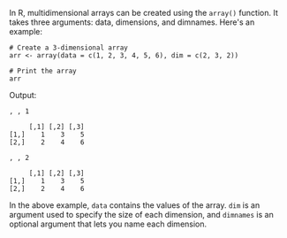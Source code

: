 In R, multidimensional arrays can be created using the `array()` function. It takes three arguments: data, dimensions, and dimnames. Here's an example:

```
# Create a 3-dimensional array
arr <- array(data = c(1, 2, 3, 4, 5, 6), dim = c(2, 3, 2))

# Print the array
arr
```

Output:
```
, , 1

     [,1] [,2] [,3]
[1,]    1    3    5
[2,]    2    4    6

, , 2

     [,1] [,2] [,3]
[1,]    1    3    5
[2,]    2    4    6
```

In the above example, `data` contains the values of the array. `dim` is an argument used to specify the size of each dimension, and `dimnames` is an optional argument that lets you name each dimension.